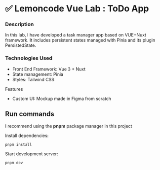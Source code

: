 # ✅ Lemoncode Vue Lab : ToDo App

### Description
In this lab, I have developed a task manager app based on VUE+Nuxt framework. It includes persistent states managed with Pinia and its plugin PersistedState.

### Technologies Used
- Front End Framework: Vue 3 + Nuxt
- State management: Pinia
- Styles: Tailwind CSS

Features
- Custom UI: Mockup made in Figma from scratch

## Run commands
I recommend using the **pnpm** package manager in this project

Install dependencies:
```Bash
pnpm install
```

Start development server:
```Bash
pnpm dev
```
